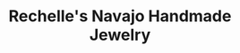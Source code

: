 ---
title: "Rechelle's Navajo Handmade Jewelry"
url: /tuba-city/rechelles-navajo-handmade-jewelry/
shop: jewelry
---